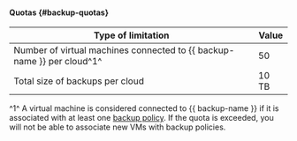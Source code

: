 #### Quotas {#backup-quotas}

Type of limitation | Value
--- | ---
Number of virtual machines connected to {{ backup-name }} per cloud^1^ | 50
Total size of backups per cloud | 10 TB

^1^ A virtual machine is considered connected to {{ backup-name }} if it is associated with at least one [backup policy](../backup/concepts/policy.md). If the quota is exceeded, you will not be able to associate new VMs with backup policies.